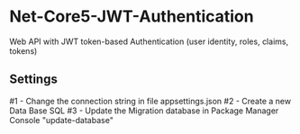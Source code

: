 # Net-Core5-JWT-Authentication
Web API with JWT token-based Authentication  (user identity, roles, claims, tokens)

## Settings
#1 - Change the connection string in file appsettings.json
#2 - Create a new Data Base SQL 
#3 - Update the Migration database in Package Manager Console "update-database"


